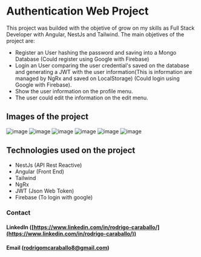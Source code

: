 # Authentication Web Project
This project was builded with the objetive of grow on my skills as Full Stack Developer with Angular, NestJs and Tailwind.
The main objetives of the project are:

 - Register an User hashing the password and saving into a Mongo Database (Could register using Google with Firebase)
 - Login an User comparing the user credential's saved on the database and generating a JWT with the user information(This is information are managed by NgRx and saved on LocalStorage) (Could login using Google with Firebase).
 - Show the user information on the profile menu.
 - The user could edit the information on the edit menu.

## Images of the project
![image](https://github.com/RodrigoCaraballo/AuthProject/assets/104594513/4b41ecd8-6ccc-430c-bfe0-691da34cdf09)
![image](https://github.com/RodrigoCaraballo/AuthProject/assets/104594513/420a6190-003e-44f7-b5ff-26b207374bbe)
![image](https://github.com/RodrigoCaraballo/AuthProject/assets/104594513/307da83a-1faa-47d9-af54-d60f7053109d)
![image](https://github.com/RodrigoCaraballo/AuthProject/assets/104594513/7a5ac1ce-ad36-4139-9f9e-5123fdd266ae)
![image](https://github.com/RodrigoCaraballo/AuthProject/assets/104594513/81a4dcbe-7405-4489-94fd-689b5e496d67)
![image](https://github.com/RodrigoCaraballo/AuthProject/assets/104594513/28209c0a-5592-48d1-9fc4-b7708771cf8f)


## Technologies used on the project

 - NestJs (API Rest Reactive)
 - Angular (Front End)
 - Tailwind
 - NgRx
 - JWT (Json Web Token)
 - Firebase (To login with google)

### Contact

#### [](https://github.com/RodrigoCaraballo/RodrigoCaraballo/blob/main/README.md#linkedin-httpswwwlinkedincominrodrigo-caraballo)LinkedIn ([https://www.linkedin.com/in/rodrigo-caraballo/](https://www.linkedin.com/in/rodrigo-caraballo/))

#### [](https://github.com/RodrigoCaraballo/RodrigoCaraballo/blob/main/README.md#email-rodrigomcaraballo8gmailcom)Email ([rodrigomcaraballo8@gmail.com](mailto:rodrigomcaraballo8@gmail.com))

